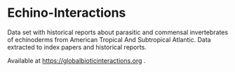 # Echino-Interactions
Data set with historical reports about parasitic and commensal invertebrates of echinoderms from American Tropical And Subtropical Atlantic. 
Data extracted to index papers and historical reports.

Available at https://globalbioticinteractions.org .

